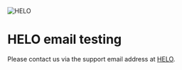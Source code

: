 ![HELO](https://usehelo.com/images/social.png)

# HELO email testing

Please contact us via the support email address at [HELO](https://usehelo.com).

